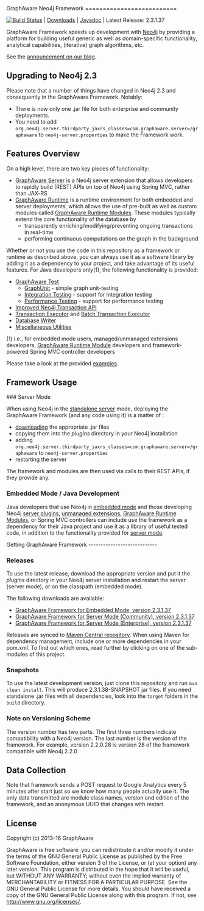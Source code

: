 <a name="top"/>
GraphAware Neo4j Framework
==========================

[![Build Status](https://travis-ci.org/graphaware/neo4j-framework.png)](https://travis-ci.org/graphaware/neo4j-framework) | <a href="http://graphaware.com/downloads/" target="_blank">Downloads</a> | <a href="http://graphaware.com/site/framework/latest/apidocs/" target="_blank">Javadoc</a> | Latest Release: 2.3.1.37

GraphAware Framework speeds up development with <a href="http://neo4j.org" target="_blank">Neo4j</a> by providing a
platform for building useful generic as well as domain-specific functionality, analytical capabilities, (iterative) graph algorithms,
etc.

See the <a href="http://graphaware.com/neo4j/2014/05/28/graph-aware-neo4j-framework.html" target="_blank">announcement on our blog</a>.

Upgrading to Neo4j 2.3
----------------------

Please note that a number of things have changed in Neo4j 2.3 and consequently in the GraphAware Framework. Notably:
* There is now only one .jar file for both enterprise and community deployments.
* You need to add `org.neo4j.server.thirdparty_jaxrs_classes=com.graphaware.server=/graphaware` to `neo4j-server.properties` to make the Framework work.

Features Overview
-----------------

On a high level, there are two key pieces of functionality:
* [GraphAware Server](server) is a Neo4j server extension that allows developers to rapidly build (REST) APIs
on top of Neo4j using Spring MVC, rather than JAX-RS
* [GraphAware Runtime](runtime) is a runtime environment for both embedded and server deployments, which
allows the use of pre-built as well as custom modules called [GraphAware Runtime Modules](runtime). These
modules typically extend the core functionality of the database by
    * transparently enriching/modifying/preventing ongoing transactions in real-time
    * performing continuous computations on the graph in the background

Whether or not you use the code in this repository as a framework or runtime as described above, you can always use it
 as a software library by adding it as a dependency to your project, and take advantage of its useful features.
 For Java developers only(1), the following functionality is provided:

* [GraphAware Test](tests)
    * [GraphUnit](tests#graphunit) - simple graph unit-testing
    * [Integration Testing](tests#inttest) - support for integration testing
    * [Performance Testing](tests#perftest) - support for performance testing
* [Improved Neo4j Transaction API](tx-api)
* [Transaction Executor](tx-executor) and [Batch Transaction Executor](tx-executor#batch-tx)
* [Database Writer](writer)
* [Miscellaneous Utilities](common)

(1) i.e., for embedded mode users, managed/unmanaged extensions developers, [GraphAware Runtime Module](#runtime)
 developers and framework-powered Spring MVC controller developers

Please take a look at the provided [examples](examples).

Framework Usage
---------------

<a name="servermode"/>
### Server Mode

When using Neo4j in the <a href="http://docs.neo4j.org/chunked/stable/server-installation.html" target="_blank">standalone server</a> mode,
deploying the GraphAware Framework (and any code using it) is a matter of :
* [downloading](#download) the appropriate .jar files
* copying them into the _plugins_ directory in your Neo4j installation
* adding `org.neo4j.server.thirdparty_jaxrs_classes=com.graphaware.server=/graphaware` to `neo4j-server.properties`
* restarting the server

The framework and modules are then used via calls to their REST APIs, if they provide any.

### Embedded Mode / Java Development

Java developers that use Neo4j in <a href="http://docs.neo4j.org/chunked/stable/tutorials-java-embedded.html" target="_blank">embedded mode</a>
and those developing Neo4j <a href="http://docs.neo4j.org/chunked/stable/server-plugins.html" target="_blank">server plugins</a>,
<a href="http://docs.neo4j.org/chunked/stable/server-unmanaged-extensions.html" target="_blank">unmanaged extensions</a>,
[GraphAware Runtime Modules](runtime), or Spring MVC controllers can include use the framework as a dependency
for their Java project and use it as a library of useful tested code, in addition to the functionality provided for
[server mode](#servermode).

<a name="download"/>
Getting GraphAware Framework
----------------------------

### Releases

To use the latest release, download the appropriate version and put it
the _plugins_ directory in your Neo4j server installation and restart the server (server mode), or on the classpath (embedded mode).

The following downloads are available:
* [GraphAware Framework for Embedded Mode, version 2.3.1.37](http://products.graphaware.com/download/framework-embedded/graphaware-embedded-all-2.3.1.37.jar)
* [GraphAware Framework for Server Mode (Community), version 2.3.1.37](http://products.graphaware.com/download/framework-server-community/graphaware-server-community-all-2.3.1.37.jar)
* [GraphAware Framework for Server Mode (Enterprise), version 2.3.1.37](http://products.graphaware.com/download/framework-server-enterprise/graphaware-server-enterprise-all-2.3.1.37.jar)

Releases are synced to <a href="http://search.maven.org/#search%7Cga%7C1%7Ccom.graphaware.neo4j" target="_blank">Maven Central
repository</a>. When using Maven for dependency management, include one or more dependencies in your pom.xml. To find out
 which ones, read further by clicking on one of the sub-modules of this project.

### Snapshots

To use the latest development version, just clone this repository and run `mvn clean install`. This will produce 2.3.1.38-SNAPSHOT
jar files. If you need standalone .jar files with all dependencies, look into the `target` folders in the `build` directory.

### Note on Versioning Scheme

The version number has two parts. The first three numbers indicate compatibility with a Neo4j version.
 The last number is the version of the framework. For example, version 2.2.0.28 is version 28 of the framework
 compatible with Neo4j 2.2.0


Data Collection
---------------

Note that framework sends a POST request to Google Analytics every 5 minutes after start just so we know how many people
actually use it. The only data transmitted are module class names, version and edition of the framework,
and an anonymous UUID that changes with restart.


License
-------

Copyright (c) 2013-16 GraphAware

GraphAware is free software: you can redistribute it and/or modify it under the terms of the GNU General Public License
as published by the Free Software Foundation, either version 3 of the License, or (at your option) any later version.
This program is distributed in the hope that it will be useful, but WITHOUT ANY WARRANTY; without even the implied
warranty of MERCHANTABILITY or FITNESS FOR A PARTICULAR PURPOSE. See the GNU General Public License for more details.
You should have received a copy of the GNU General Public License along with this program.
If not, see <http://www.gnu.org/licenses/>.

